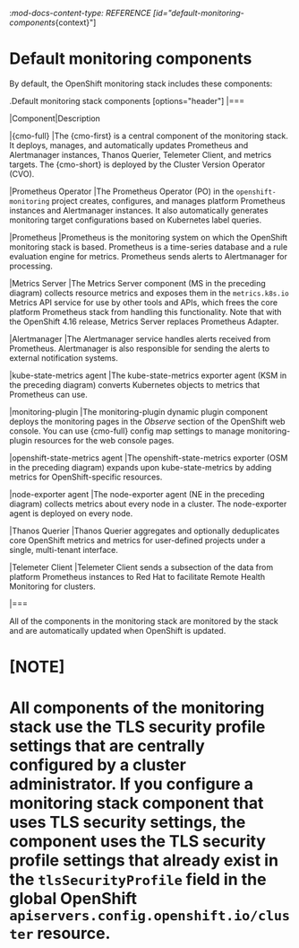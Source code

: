 :_mod-docs-content-type: REFERENCE
[id="default-monitoring-components_{context}"]
# Default monitoring components

By default, the OpenShift  monitoring stack includes these components:

.Default monitoring stack components
[options="header"]
|===

|Component|Description

|{cmo-full}
|The {cmo-first} is a central component of the monitoring stack. It deploys, manages, and automatically updates Prometheus and Alertmanager instances, Thanos Querier, Telemeter Client, and metrics targets. The {cmo-short} is deployed by the Cluster Version Operator (CVO).

|Prometheus Operator
|The Prometheus Operator (PO) in the `openshift-monitoring` project creates, configures, and manages platform Prometheus instances and Alertmanager instances. It also automatically generates monitoring target configurations based on Kubernetes label queries.

|Prometheus
|Prometheus is the monitoring system on which the OpenShift monitoring stack is based. Prometheus is a time-series database and a rule evaluation engine for metrics. Prometheus sends alerts to Alertmanager for processing.

|Metrics Server
|The Metrics Server component (MS in the preceding diagram) collects resource metrics and exposes them in the `metrics.k8s.io` Metrics API service for use by other tools and APIs, which frees the core platform Prometheus stack from handling this functionality. Note that with the OpenShift 4.16 release, Metrics Server replaces Prometheus Adapter.

|Alertmanager
|The Alertmanager service handles alerts received from Prometheus. Alertmanager is also responsible for sending the alerts to external notification systems.

|kube-state-metrics agent
|The kube-state-metrics exporter agent (KSM in the preceding diagram) converts Kubernetes objects to metrics that Prometheus can use.

|monitoring-plugin
|The monitoring-plugin dynamic plugin component deploys the monitoring pages in the *Observe* section of the OpenShift web console.
You can use {cmo-full} config map settings to manage monitoring-plugin resources for the web console pages.

|openshift-state-metrics agent
|The openshift-state-metrics exporter (OSM in the preceding diagram) expands upon kube-state-metrics by adding metrics for OpenShift-specific resources.

|node-exporter agent
|The node-exporter agent (NE in the preceding diagram) collects metrics about every node in a cluster. The node-exporter agent is deployed on every node.

|Thanos Querier
|Thanos Querier aggregates and optionally deduplicates core OpenShift metrics and metrics for user-defined projects under a single, multi-tenant interface.

|Telemeter Client
|Telemeter Client sends a subsection of the data from platform Prometheus instances to Red Hat to facilitate Remote Health Monitoring for clusters.

|===

All of the components in the monitoring stack are monitored by the stack and are automatically updated when OpenShift is updated.

[NOTE]
====
All components of the monitoring stack use the TLS security profile settings that are centrally configured by a cluster administrator.
If you configure a monitoring stack component that uses TLS security settings, the component uses the TLS security profile settings that already exist in the `tlsSecurityProfile` field in the global OpenShift `apiservers.config.openshift.io/cluster` resource.
====
